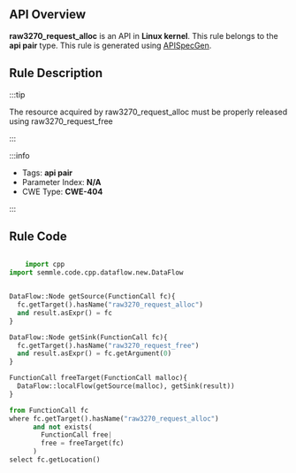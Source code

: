 ---
---


## API Overview
**raw3270_request_alloc** is an API in **Linux kernel**. This rule belongs to the **api pair** type. This rule is generated using [APISpecGen](../../tools/APISpecGen).
## Rule Description

:::tip

The resource acquired by raw3270_request_alloc must be properly released using raw3270_request_free

:::

:::info

- Tags: **api pair**
- Parameter Index: **N/A**
- CWE Type: **CWE-404**

:::

## Rule Code
```python

    import cpp
import semmle.code.cpp.dataflow.new.DataFlow


DataFlow::Node getSource(FunctionCall fc){
  fc.getTarget().hasName("raw3270_request_alloc")
  and result.asExpr() = fc
}

DataFlow::Node getSink(FunctionCall fc){
  fc.getTarget().hasName("raw3270_request_free")
  and result.asExpr() = fc.getArgument(0)
}

FunctionCall freeTarget(FunctionCall malloc){
  DataFlow::localFlow(getSource(malloc), getSink(result))
}

from FunctionCall fc
where fc.getTarget().hasName("raw3270_request_alloc")
      and not exists(
        FunctionCall free| 
        free = freeTarget(fc)
      )
select fc.getLocation()

    
```